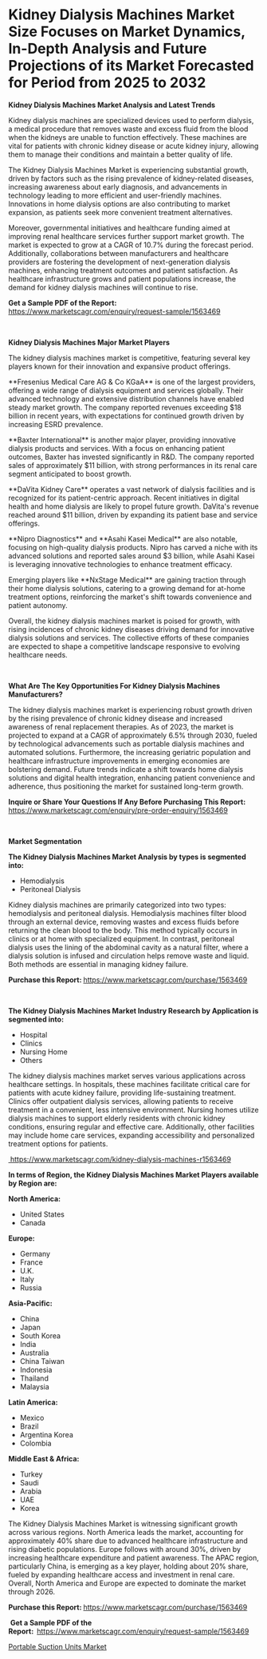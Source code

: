<p><h1>Kidney Dialysis Machines Market Size Focuses on Market Dynamics, In-Depth Analysis and Future Projections of its Market Forecasted for Period from 2025 to 2032</h1></p><p><strong>Kidney Dialysis Machines Market Analysis and Latest Trends</strong></p>
<p><p>Kidney dialysis machines are specialized devices used to perform dialysis, a medical procedure that removes waste and excess fluid from the blood when the kidneys are unable to function effectively. These machines are vital for patients with chronic kidney disease or acute kidney injury, allowing them to manage their conditions and maintain a better quality of life.</p><p>The Kidney Dialysis Machines Market is experiencing substantial growth, driven by factors such as the rising prevalence of kidney-related diseases, increasing awareness about early diagnosis, and advancements in technology leading to more efficient and user-friendly machines. Innovations in home dialysis options are also contributing to market expansion, as patients seek more convenient treatment alternatives. </p><p>Moreover, governmental initiatives and healthcare funding aimed at improving renal healthcare services further support market growth. The market is expected to grow at a CAGR of 10.7% during the forecast period. Additionally, collaborations between manufacturers and healthcare providers are fostering the development of next-generation dialysis machines, enhancing treatment outcomes and patient satisfaction. As healthcare infrastructure grows and patient populations increase, the demand for kidney dialysis machines will continue to rise.</p></p>
<p><strong>Get a Sample PDF of the Report:&nbsp;</strong> <a href="https://www.marketscagr.com/enquiry/request-sample/1563469?utm_campaign=3072&utm_medium=2&utm_source=Github&utm_content=ia&utm_term=04032025&utm_id=kidney-dialysis-machines">https://www.marketscagr.com/enquiry/request-sample/1563469</a></p>
<p>&nbsp;</p>
<p><strong>Kidney Dialysis Machines Major Market Players</strong></p>
<p><p>The kidney dialysis machines market is competitive, featuring several key players known for their innovation and expansive product offerings. </p><p>**Fresenius Medical Care AG & Co KGaA** is one of the largest providers, offering a wide range of dialysis equipment and services globally. Their advanced technology and extensive distribution channels have enabled steady market growth. The company reported revenues exceeding $18 billion in recent years, with expectations for continued growth driven by increasing ESRD prevalence.</p><p>**Baxter International** is another major player, providing innovative dialysis products and services. With a focus on enhancing patient outcomes, Baxter has invested significantly in R&D. The company reported sales of approximately $11 billion, with strong performances in its renal care segment anticipated to boost growth.</p><p>**DaVita Kidney Care** operates a vast network of dialysis facilities and is recognized for its patient-centric approach. Recent initiatives in digital health and home dialysis are likely to propel future growth. DaVita's revenue reached around $11 billion, driven by expanding its patient base and service offerings.</p><p>**Nipro Diagnostics** and **Asahi Kasei Medical** are also notable, focusing on high-quality dialysis products. Nipro has carved a niche with its advanced solutions and reported sales around $3 billion, while Asahi Kasei is leveraging innovative technologies to enhance treatment efficacy.</p><p>Emerging players like **NxStage Medical** are gaining traction through their home dialysis solutions, catering to a growing demand for at-home treatment options, reinforcing the market's shift towards convenience and patient autonomy.</p><p>Overall, the kidney dialysis machines market is poised for growth, with rising incidences of chronic kidney diseases driving demand for innovative dialysis solutions and services. The collective efforts of these companies are expected to shape a competitive landscape responsive to evolving healthcare needs.</p></p>
<p>&nbsp;</p>
<p><strong>What Are The Key Opportunities For Kidney Dialysis Machines Manufacturers?</strong></p>
<p><p>The kidney dialysis machines market is experiencing robust growth driven by the rising prevalence of chronic kidney disease and increased awareness of renal replacement therapies. As of 2023, the market is projected to expand at a CAGR of approximately 6.5% through 2030, fueled by technological advancements such as portable dialysis machines and automated solutions. Furthermore, the increasing geriatric population and healthcare infrastructure improvements in emerging economies are bolstering demand. Future trends indicate a shift towards home dialysis solutions and digital health integration, enhancing patient convenience and adherence, thus positioning the market for sustained long-term growth.</p></p>
<p><strong>Inquire or Share Your Questions If Any Before Purchasing This Report:</strong> <a href="https://www.marketscagr.com/enquiry/pre-order-enquiry/1563469?utm_campaign=3072&utm_medium=2&utm_source=Github&utm_content=ia&utm_term=04032025&utm_id=kidney-dialysis-machines">https://www.marketscagr.com/enquiry/pre-order-enquiry/1563469</a></p>
<p>&nbsp;</p>
<p><strong>Market Segmentation</strong></p>
<p><strong>The Kidney Dialysis Machines Market Analysis by types is segmented into:</strong></p>
<p><ul><li>Hemodialysis</li><li>Peritoneal Dialysis</li></ul></p>
<p><p>Kidney dialysis machines are primarily categorized into two types: hemodialysis and peritoneal dialysis. Hemodialysis machines filter blood through an external device, removing wastes and excess fluids before returning the clean blood to the body. This method typically occurs in clinics or at home with specialized equipment. In contrast, peritoneal dialysis uses the lining of the abdominal cavity as a natural filter, where a dialysis solution is infused and circulation helps remove waste and liquid. Both methods are essential in managing kidney failure.</p></p>
<p><strong>Purchase this Report:&nbsp;</strong><a href="https://www.marketscagr.com/purchase/1563469?utm_campaign=3072&utm_medium=2&utm_source=Github&utm_content=ia&utm_term=04032025&utm_id=kidney-dialysis-machines">https://www.marketscagr.com/purchase/1563469</a></p>
<p>&nbsp;</p>
<p><strong>The Kidney Dialysis Machines Market Industry Research by Application is segmented into:</strong></p>
<p><ul><li>Hospital</li><li>Clinics</li><li>Nursing Home</li><li>Others</li></ul></p>
<p><p>The kidney dialysis machines market serves various applications across healthcare settings. In hospitals, these machines facilitate critical care for patients with acute kidney failure, providing life-sustaining treatment. Clinics offer outpatient dialysis services, allowing patients to receive treatment in a convenient, less intensive environment. Nursing homes utilize dialysis machines to support elderly residents with chronic kidney conditions, ensuring regular and effective care. Additionally, other facilities may include home care services, expanding accessibility and personalized treatment options for patients.</p></p>
<p><a href="https://www.marketscagr.com/kidney-dialysis-machines-r1563469?utm_campaign=3072&utm_medium=2&utm_source=Github&utm_content=ia&utm_term=04032025&utm_id=kidney-dialysis-machines">&nbsp;https://www.marketscagr.com/kidney-dialysis-machines-r1563469</a></p>
<p><strong>In terms of Region, the Kidney Dialysis Machines Market Players available by Region are:</strong></p>
<p>
    <p> <strong> North America: </strong>
        <ul>
            <li>United States</li>
            <li>Canada</li>
        </ul>
        </p> 
    <p> <strong> Europe: </strong>
        <ul>
            <li>Germany</li>
            <li>France</li>
            <li>U.K.</li>
            <li>Italy</li>
            <li>Russia</li>
        </ul>
        </p> 
    <p> <strong> Asia-Pacific: </strong>
        <ul>
            <li>China</li>
            <li>Japan</li>
            <li>South Korea</li>
            <li>India</li>
            <li>Australia</li>
            <li>China Taiwan</li>
            <li>Indonesia</li>
            <li>Thailand</li>
            <li>Malaysia</li>
        </ul>
        </p> 
    <p> <strong> Latin America: </strong>
        <ul>
            <li>Mexico</li>
            <li>Brazil</li>
            <li>Argentina Korea</li>
            <li>Colombia</li>
        </ul>
        </p> 
    <p> <strong> Middle East & Africa: </strong>
        <ul>
            <li>Turkey</li>
            <li>Saudi</li>
            <li>Arabia</li>
            <li>UAE</li>
            <li>Korea</li>
        </ul>
    </p>
    </p>
<p><p>The Kidney Dialysis Machines Market is witnessing significant growth across various regions. North America leads the market, accounting for approximately 40% share due to advanced healthcare infrastructure and rising diabetic populations. Europe follows with around 30%, driven by increasing healthcare expenditure and patient awareness. The APAC region, particularly China, is emerging as a key player, holding about 20% share, fueled by expanding healthcare access and investment in renal care. Overall, North America and Europe are expected to dominate the market through 2026.</p></p>
<p><strong>Purchase this Report: </strong><a href="https://www.marketscagr.com/purchase/1563469?utm_campaign=3072&utm_medium=2&utm_source=Github&utm_content=ia&utm_term=04032025&utm_id=kidney-dialysis-machines">https://www.marketscagr.com/purchase/1563469</a></p>
<p>&nbsp;<strong>Get a Sample PDF of the Report:&nbsp;&nbsp;</strong><a href="https://www.marketscagr.com/enquiry/request-sample/1563469?utm_campaign=3072&utm_medium=2&utm_source=Github&utm_content=ia&utm_term=04032025&utm_id=kidney-dialysis-machines">https://www.marketscagr.com/enquiry/request-sample/1563469</a></p>
<p><strong></strong></p>
<p><p><a href="https://github.com/briandahm87/Market-Research-Report-List-1/blob/main/portable-suction-units-market.md?utm_campaign=3072&utm_medium=2&utm_source=Github&utm_content=ia&utm_term=04032025&utm_id=kidney-dialysis-machines">Portable Suction Units Market</a></p></p>